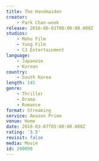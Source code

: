 ```yaml
---
title: The Handmaiden
creator:
    - Park Chan-wook
release: 2016-06-01T00:00:00.000Z
studios:
    - Moho Film
    - Yong Film
    - CJ Entertainment
language:
    - Japanese
    - Korean
country:
    - South Korea
length: 145
genre:
    - Thriller
    - Drama
    - Romance
format: Streaming
service: Amazon Prime
venue: Home
date: 2018-03-07T05:00:00.000Z
rating: '3.5'
revisit: false
media: Movie
id: 290098
---
```




